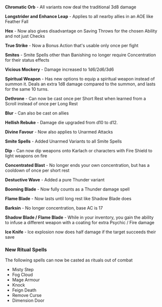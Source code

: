 **Chromatic Orb** - All variants now deal the traditional 3d8 damage

**Longstrider and Enhance Leap** - Applies to all nearby allies in an AOE like Feather Fall

**Hex** - Now also gives disadvantage on Saving Throws for the chosen Ability and not just Checks

**True Strike** - Now a Bonus Action that's usable only once per fight

**Smites** - Smite Spells other than Banishing no longer require Concentration for their status effects

**Vicious Mockery** - Damage increased to 1d6/2d6/3d6

**Spiritual Weapon** - Has new options to equip a spiritual weapon instead of summon it. Deals an extra 1d8 damage compared to the summon, and lasts for the same 10 turns.

**Dethrone** - Can now be cast once per Short Rest when learned from a Scroll instead of once per Long Rest

**Blur** - Can also be cast on allies

**Hellish Rebuke** - Damage die upgraded from d10 to d12.

**Divine Favour** - Now also applies to Unarmed Attacks

**Smite Spells** - Added Unarmed Variants to all Smite Spells

**Dip** - Can now dip weapons onto Karlach or characters with Fire Shield to light weapons on fire

**Concentrated Blast** - No longer ends your own concentration, but has a cooldown of once per short rest

**Destuctive Wave** - Added a pure Thunder variant

**Booming Blade** - Now fully counts as a Thunder damage spell

**Flame Blade** - Now lasts until long rest like Shadow Blade does

**Barksin** - No longer concentration, base AC is 17

**Shadow Blade / Flame Blade** - While in your inventory, you gain the ability to infuse a different weapon with a coating for extra Psychic / Fire damage

**Ice Knife** - Ice explosion now does half damage if the target succeeds their save

### New Ritual Spells

The following spells can now be casted as rituals out of combat

- Misty Step
- Fog Cloud
- Mage Armour
- Knock
- Feign Death
- Remove Curse
- Dimension Door
